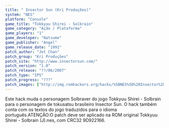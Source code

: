 ```yaml
---
title: " Insector Sun (Kri Produções)"
system: "NES"
platform: "Console"
game_title: "Tokkyuu Shirei - Solbrain"
game_category: "Ação / Plataforma"
game_players: "1"
game_developer: "Natsume"
game_publisher: "Angel"
game_release_date: "1991"
patch_author: "Jet Chan"
patch_group: "Kri Produções"
patch_site: "http://www.insectorsun.com/"
patch_version: "1.0"
patch_release: "??/06/2007"
patch_type: "IPS"
patch_progress: "???"
patch_images: ["http://img.romhackers.org/hacks/%5BNES%5D%20Insector%20Sun%20-%20Kri%20Produ%C3%A7%C3%B5es%20-%201.png","http://img.romhackers.org/hacks/%5BNES%5D%20Insector%20Sun%20-%20Kri%20Produ%C3%A7%C3%B5es%20-%202.png","http://img.romhackers.org/hacks/%5BNES%5D%20Insector%20Sun%20-%20Kri%20Produ%C3%A7%C3%B5es%20-%203.png"]
---
```

Este hack muda o personagem Solbraver do jogo Tokkyuu Shirei - Solbrain para o personagem de tokusatsu brasileiro Insector Sun. O hack também conta com os textos do jogo traduzidos para o idioma português.ATENÇÃO:O patch deve ser aplicado na ROM original Tokkyuu Shirei - Solbrain (J).nes, com CRC32 9D922166.